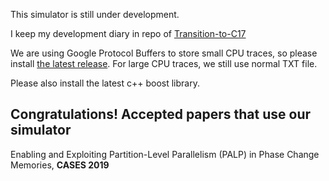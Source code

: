 This simulator is still under development.

I keep my development diary in repo of [Transition-to-C17](https://github.com/Shihao-Song/Transition-to-C17)

We are using Google Protocol Buffers to store small CPU traces, so please install [the latest release](https://github.com/protocolbuffers/protobuf). For large CPU traces, we still use normal TXT file.

Please also install the latest c++ boost library.

## Congratulations! Accepted papers that use our simulator

Enabling and Exploiting Partition-Level Parallelism (PALP) in Phase Change Memories, **CASES 2019**


